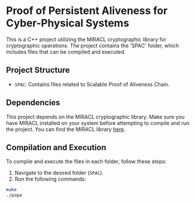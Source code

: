 # Proof of Persistent Aliveness for Cyber-Physical Systems

This is a C++ project utilizing the MIRACL cryptographic library for cryptographic operations. The project contains the 'SPAC' folder, which includes files that can be compiled and executed.


## Project Structure

- `SPAC`: Contains files related to Scalable Proof of Aliveness Chain.


## Dependencies

This project depends on the MIRACL cryptographic library. Make sure you have MIRACL installed on your system before attempting to compile and run the project. You can find the MIRACL library [here](https://github.com/miracl/MIRACL).


## Compilation and Execution

To compile and execute the files in each folder, follow these steps:

1. Navigate to the desired folder (`SPAC`).
2. Run the following commands:

```bash
make
./popa
```
